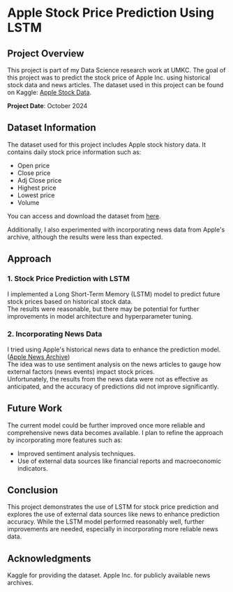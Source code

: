 # Apple Stock Price Prediction Using LSTM

## Project Overview
This project is part of my Data Science research work at UMKC. The goal of this project was to predict the stock price of Apple Inc. using historical stock data and news articles. The dataset used in this project can be found on Kaggle: [Apple Stock Data](https://www.kaggle.com/datasets/varpit94/apple-stock-data-updated-till-22jun2021/data).

**Project Date**: October 2024

## Dataset Information
The dataset used for this project includes Apple stock history data. It contains daily stock price information such as:
- Open price
- Close price
- Adj Close price
- Highest price
- Lowest price
- Volume

You can access and download the dataset from [here](https://www.kaggle.com/datasets/varpit94/apple-stock-data-updated-till-22jun2021/data).

Additionally, I also experimented with incorporating news data from Apple's archive, although the results were less than expected.

## Approach

### 1. Stock Price Prediction with LSTM
I implemented a Long Short-Term Memory (LSTM) model to predict future stock prices based on historical stock data.  
The results were reasonable, but there may be potential for further improvements in model architecture and hyperparameter tuning.

### 2. Incorporating News Data
I tried using Apple's historical news data to enhance the prediction model. ([Apple News Archive](https://www.apple.com/newsroom/archive/))  
The idea was to use sentiment analysis on the news articles to gauge how external factors (news events) impact stock prices.  
Unfortunately, the results from the news data were not as effective as anticipated, and the accuracy of predictions did not improve significantly.

## Future Work
The current model could be further improved once more reliable and comprehensive news data becomes available. I plan to refine the approach by incorporating more features such as:
- Improved sentiment analysis techniques.
- Use of external data sources like financial reports and macroeconomic indicators.

## Conclusion
This project demonstrates the use of LSTM for stock price prediction and explores the use of external data sources like news to enhance prediction accuracy. While the LSTM model performed reasonably well, further improvements are needed, especially in incorporating more reliable news data.

## Acknowledgments
Kaggle for providing the dataset.
Apple Inc. for publicly available news archives.
